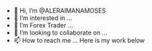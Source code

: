 - 👋 Hi, I’m @ALERAIMANAMOSES
- 👀 I’m interested in ...
- 🌱 I’m Forex Trader ...
- 💞️ I’m looking to collaborate on ...
- 📫 How to reach me ...
 Here is my work below 
<!---
ALERAIMANAMOSES/ALERAIMANAMOSES is a ✨ special ✨ repository because its `README.md` (this file) appears on your GitHub profile.
You can click the Preview link to take a look at your changes.
---Daily Confirmation
1 message

<noreply@justmarkets.com> Wed, 18 Oct 2023 at 12:02 am
To: Aleraimana Moses <mafresh004@gmail.com>
JM Technologies Ltd
A/C No: 2000811533 Name: Aleraimana Moses Currency: USD 2023.10.17 23:59
Orders:
Open Time Ticket Type Size Item Price S / L T / P Time State Comment
2023.10.17 11:30:39 138840527 buy
0.01
/
0.01
USDCAD.m market 0.00000 0.00000 2023.10.17 11:30:39 filled
2023.10.17 11:30:44 138840569 buy
0.01
/
0.01
USDCAD.m market 0.00000 0.00000 2023.10.17 11:30:44 filled
2023.10.17 11:30:51 138840606 buy
0.01
/
0.01
USDCAD.m market 0.00000 0.00000 2023.10.17 11:30:51 filled
2023.10.17 14:12:15 138924406 buy
0.01
/
0.01
GBPUSD.m market 0.00000 0.00000 2023.10.17 14:12:15 filled
2023.10.17 14:12:22 138924447 buy
0.01
/
0.01
GBPUSD.m market 0.00000 0.00000 2023.10.17 14:12:22 filled
2023.10.17 14:19:07 138926977 sell
0.01
/
0.01
USDJPY.m market 0.000 0.000 2023.10.17 14:19:08 filled
2023.10.17 14:19:14 138927007 sell
0.01
/
0.01
USDJPY.m market 0.000 0.000 2023.10.17 14:19:14 filled
2023.10.17 14:33:11 138932334 sell
0.01
/
0.01
GBPUSD.m 1.21806 0.00000 0.00000 2023.10.17 14:33:11 filled [tp 1.21806]
2023.10.17 14:37:26 138935641 sell
0.01
/
0.01
GBPUSD.m market 0.00000 0.00000 2023.10.17 14:37:26 filled
2023.10.17 14:38:17 138936203 sell
0.01
/
0.01
EURGBP.m market 0.00000 0.00000 2023.10.17 14:38:17 filled
2023.10.17 14:38:24 138936296 sell
0.01
/
0.01
EURGBP.m market 0.00000 0.00000 2023.10.17 14:38:24 filled
2023.10.17 14:38:42 138936413 sell
0.01
/
0.01
EURGBP.m market 0.00000 0.00000 2023.10.17 14:38:42 filled
2023.10.17 15:30:08 138970319 sell
0.01
/
0.01
USDCAD.m 1.36509 0.00000 0.00000 2023.10.17 15:30:08 filled [tp 1.36509]
2023.10.17 15:30:08 138970318 sell
0.01
/
0.01
USDCAD.m 1.36509 0.00000 0.00000 2023.10.17 15:30:08 filled [tp 1.36509]
2023.10.17 15:31:20 138979039 sell
0.01
/
0.01
USDCAD.m 1.36809 0.00000 0.00000 2023.10.17 15:31:20 filled [tp 1.36809]
2023.10.17 19:09:16 139175803 buy
0.01
/
0.01
USDCAD.m market 0.00000 0.00000 2023.10.17 19:09:16 filled
2023.10.17 19:09:
/
0.01
USDCAD.m market 0.00000 0.00000 2023.10.17 19:09:21 filled
2023.10.17 19:10:09 139176185 sell
0.01
/
0.01
EURJPY.m market 0.000 0.000 2023.10.17 19:10:09 filled
2023.10.17 19:10:17 139176285 sell 0.01
/
EURJPY.m market 0.000 0.000 2023.10.17 19:10:17 filled
